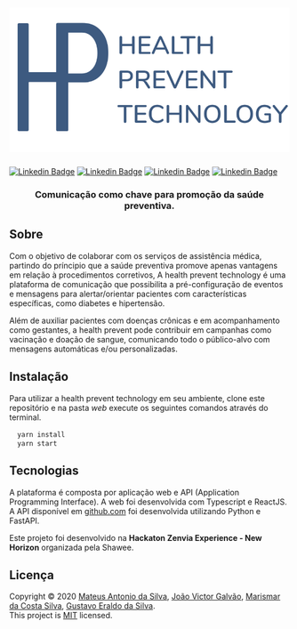 <h1 align="center">
  <img src=".github/logo.svg">
</h1>

[![Linkedin Badge](https://img.shields.io/badge/-Marismar%20Costa-0282d0?style=flat-square&logo=Linkedin&logoColor=white&link=https://www.linkedin.com/in/marismarcosta/)](https://www.linkedin.com/in/marismarcosta/) 
[![Linkedin Badge](https://img.shields.io/badge/-Gustavo%20Eraldo-0282d0?style=flat-square&logo=Linkedin&logoColor=white&link=https://www.linkedin.com/in/gustavoeraldo/)](https://www.linkedin.com/in/gustavoeraldo/)
[![Linkedin Badge](https://img.shields.io/badge/-Mateus%20Antonio-0282d0?style=flat-square&logo=Linkedin&logoColor=white&link=https://www.linkedin.com/in/mateus-antonio-robotica/)](https://www.linkedin.com/in/mateus-antonio-robotica/)
[![Linkedin Badge](https://img.shields.io/badge/-João%20Galvão-0282d0?style=flat-square&logo=Linkedin&logoColor=white&link=https://www.linkedin.com/in/jvictor-galvao/)](https://www.linkedin.com/in/jvictor-galvao/)

<h3 align="center">
  Comunicação como chave para promoção da saúde preventiva.
</h3>

## Sobre

Com o objetivo de colaborar com os serviços de assistência médica, partindo do príncipio que a saúde preventiva promove apenas vantagens em relação à procedimentos corretivos, A health prevent technology é uma plataforma de comunicação que possibilita a pré-configuração de eventos e mensagens para alertar/orientar pacientes com características específicas, como diabetes e hipertensão.

Além de auxiliar pacientes com doenças crônicas e em acompanhamento como gestantes, a health prevent pode contribuir em campanhas como vacinação e doação de sangue, comunicando todo o público-alvo com mensagens automáticas e/ou personalizadas.

## Instalação

Para utilizar a health prevent technology em seu ambiente, clone este repositório e na pasta *web* execute os seguintes comandos através do terminal.

```
  yarn install
  yarn start
```

## Tecnologias

A plataforma é composta por aplicação web e API (Application Programming Interface). A web foi desenvolvida com Typescript e ReactJS. A API disponível em [github.com](https://github.com/mateustoin/Health-Prevent-Technology-API) foi desenvolvida utilizando Python e FastAPI.

Este projeto foi desenvolvido na **Hackaton Zenvia Experience - New Horizon** organizada pela Shawee. 

## Licença

Copyright © 2020 [Mateus Antonio da Silva](https://github.com/mateustoin), [João Victor Galvão](https://github.com/JVictorGalvao), [Marismar da Costa Silva](https://github.com/marismarcosta), [Gustavo Eraldo da Silva](https://github.com/EraldoCi).<br />
This project is [MIT](https://github.com/marismarcosta/wireless-network/blob/master/LICENSE) licensed.
